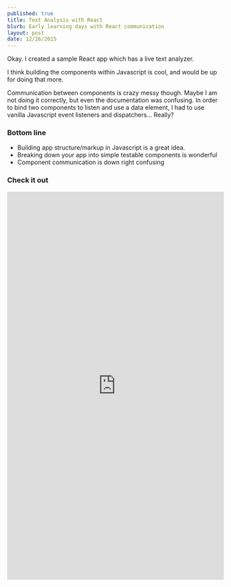 ```yaml
---
published: true
title: Text Analysis with React
blurb: Early learning days with React communication
layout: post
date: 12/26/2015
---
```

Okay. I created a sample React app which has a live text analyzer.

I think building the components within Javascript is cool, and would be up for doing that more.

Communication between components is crazy messy though. Maybe I am not doing it correctly, but even the documentation was confusing. In order to bind two components to listen and use a data element, I had to use vanilla Javascript event listeners and dispatchers… Really?

### Bottom line

- Building app structure/markup in Javascript is a great idea.
- Breaking down your app into simple testable components is wonderful
- Component communication is down right confusing

### Check it out

<iframe width="100%" height="900" src="https://dijs.github.io/React-Text-Analysis" allowfullscreen="allowfullscreen" frameborder="0"></iframe>


